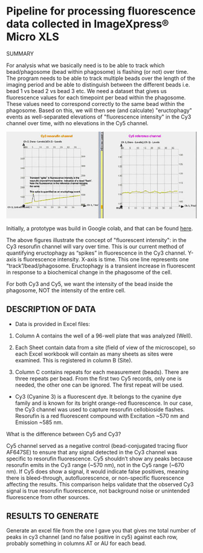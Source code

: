 # Pipeline for processing fluorescence data collected in ImageXpress® Micro XLS

SUMMARY

For analysis what we basically need is to be able to track which bead/phagosome (bead within phagosome) is flashing (or not) over time. The program needs to be able to track multiple beads over the length of the imaging period and be able to distinguish between the different beads i.e. bead 1 vs bead 2 vs bead 3 etc. We need a dataset that gives us fluorescence values for each timepoint per bead within the phagosome. These values need to correspond correctly to the same bead within the phagosome. Based on this, we will then see (and calculate) "eructophagy" events as well-separated elevations of "fluorescence intensity" in the Cy3 channel over time, with no elevations in the Cy5 channel.

<p align="center">
  <img src="Cy3_vs_Cy5_plots.png" alt="Illustration of Cy3/Cy5 signals">
</p>

Initially, a prototype was build in Google colab, and that can be found [here](identifyPeaks_ImageXpress.ipynb).

The above figures illustrate the concept of "fluorescent intensity": in the Cy3 resorufin channel will vary over time. This is our current method of quantifying eructophagy as “spikes” in fluorescence in the Cy3 channel. Y-axis is fluorescence intensity. X-axis is time. This one line represents one “track”/bead/phagosome. Eructophagy is a transient increase in fluorescent in response to a biochemical change in the phagosome of the cell. 

For both Cy3 and Cy5, we want the intensity of the bead inside the phagosome, NOT the intensity of the entire cell.

## DESCRIPTION OF DATA

- Data is provided in Excel files:

1. Column A contains the well of a 96-well plate that was analyzed (Well).

2. Each Sheet contain data from a site (field of view of the microscope), so each Excel workbook will contain as many sheets as sites were examined. This is registered in column B (Site).

3. Column C contains repeats for each measurement (beads). There are three repeats per bead. From the first two Cy5 records, only one is needed, the other one can be ignored. The first repeat will be used.

- Cy3 (Cyanine 3) is a fluorescent dye. It belongs to the cyanine dye family and is known for its bright orange-red fluorescence. In our case, the Cy3 channel was used to capture resorufin cellobioside flashes. Resorufin is a red fluorescent compound with Excitation ~570 nm and Emission ~585 nm.

What is the difference between Cy5 and Cy3?

Cy5 channel served as a negative control (bead-conjugated tracing fluor AF647SE) to ensure that any signal detected in the Cy3 channel was specific to resorufin fluorescence. Cy5 shouldn’t show any peaks because resorufin emits in the Cy3 range (~570 nm), not in the Cy5 range (~670 nm). If Cy5 does show a signal, it would indicate false positives, meaning there is bleed-through, autofluorescence, or non-specific fluorescence affecting the results. This comparison helps validate that the observed Cy3 signal is true resorufin fluorescence, not background noise or unintended fluorescence from other sources.

## RESULTS TO GENERATE

Generate an excel file from the one I gave you that gives me total number of peaks in cy3 channel (and no false positive in cy5) against each row, probably something in columns AT or AU for each bead.

